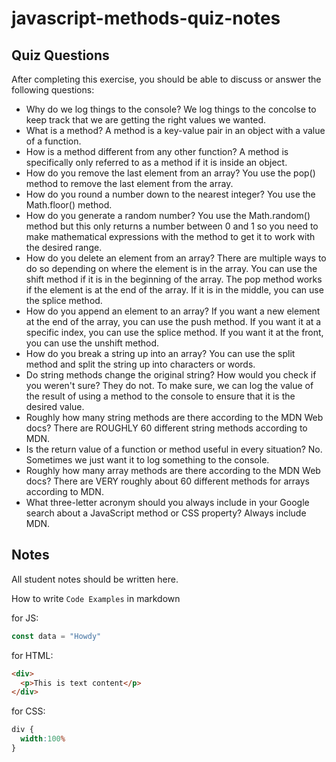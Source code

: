 # javascript-methods-quiz-notes

## Quiz Questions

After completing this exercise, you should be able to discuss or answer the following questions:

- Why do we log things to the console?
We log things to the concolse to keep track that we are getting the right values we wanted.
- What is a method?
A method is a key-value pair in an object with a value of a function.
- How is a method different from any other function?
A method is specifically only referred to as a method if it is inside an object.
- How do you remove the last element from an array?
You use the pop() method to remove the last element from the array.
- How do you round a number down to the nearest integer?
You use the Math.floor() method.
- How do you generate a random number?
You use the Math.random() method but this only returns a number between 0 and 1 so you need to make mathematical expressions with the method to get it to work with the desired range.
- How do you delete an element from an array?
There are multiple ways to do so depending on where the element is in the array. You can use the shift method if it is in the beginning of the array. The pop method works if the element is at the end of the array. If it is in the middle, you can use the splice method.
- How do you append an element to an array?
If you want a new element at the end of the array, you can use the push method. If you want it at a specific index, you can use the splice method. If you want it at the front, you can use the unshift method.
- How do you break a string up into an array?
You can use the split method and split the string up into characters or words.
- Do string methods change the original string? How would you check if you weren't sure?
They do not. To make sure, we can log the value of the result of using a method to the console to ensure that it is the desired value.
- Roughly how many string methods are there according to the MDN Web docs?
There are ROUGHLY 60 different string methods according to MDN.
- Is the return value of a function or method useful in every situation?
No. Sometimes we just want it to log something to the console.
- Roughly how many array methods are there according to the MDN Web docs?
There are VERY roughly about 60 different methods for arrays according to MDN.
- What three-letter acronym should you always include in your Google search about a JavaScript method or CSS property?
Always include MDN.
## Notes

All student notes should be written here.


How to write `Code Examples` in markdown

for JS:
```javascript
const data = "Howdy"
```

for HTML:
```html
<div>
  <p>This is text content</p>
</div>
```

for CSS:
```css
div {
  width:100%
}
```

